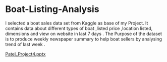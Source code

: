 # Boat-Listing-Analysis
 I selected a boat sales data set from Kaggle as base of my  Project. It contains data about different types of boat ,listed price ,location listed, dimensions and view on website in last 7 days . The Purpose of the dataset is to produce weekly newspaper summary to help boat sellers by analysing trend of last week .

[Patel_Project4.pptx](https://github.com/Dhruv-88/Boat-Listing-Analysis-/files/13044362/Patel_Project4.pptx)
